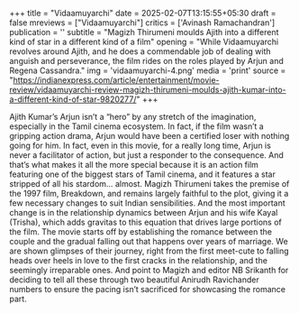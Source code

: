 +++
title = "Vidaamuyarchi"
date = 2025-02-07T13:15:55+05:30
draft = false
mreviews = ["Vidaamuyarchi"]
critics = ['Avinash Ramachandran']
publication = ''
subtitle = "Magizh Thirumeni moulds Ajith into a different kind of star in a different kind of a film"
opening = "While Vidaamuyarchi revolves around Ajith, and he does a commendable job of dealing with anguish and perseverance, the film rides on the roles played by Arjun and Regena Cassandra."
img = 'vidaamuyarchi-4.png'
media = 'print'
source = "https://indianexpress.com/article/entertainment/movie-review/vidaamuyarchi-review-magizh-thirumeni-moulds-ajith-kumar-into-a-different-kind-of-star-9820277/"
+++

Ajith Kumar’s Arjun isn’t a “hero” by any stretch of the imagination, especially in the Tamil cinema ecosystem. In fact, if the film wasn’t a gripping action drama, Arjun would have been a certified loser with nothing going for him. In fact, even in this movie, for a really long time, Arjun is never a facilitator of action, but just a responder to the consequence. And that’s what makes it all the more special because it is an action film featuring one of the biggest stars of Tamil cinema, and it features a star stripped of all his stardom… almost. Magizh Thirumeni takes the premise of the 1997 film, Breakdown, and remains largely faithful to the plot, giving it a few necessary changes to suit Indian sensibilities. And the most important change is in the relationship dynamics between Arjun and his wife Kayal (Trisha), which adds gravitas to this equation that drives large portions of the film. The movie starts off by establishing the romance between the couple and the gradual falling out that happens over years of marriage. We are shown glimpses of their journey, right from the first meet-cute to falling heads over heels in love to the first cracks in the relationship, and the seemingly irreparable ones. And point to Magizh and editor NB Srikanth for deciding to tell all these through two beautiful Anirudh Ravichander numbers to ensure the pacing isn’t sacrificed for showcasing the romance part.
